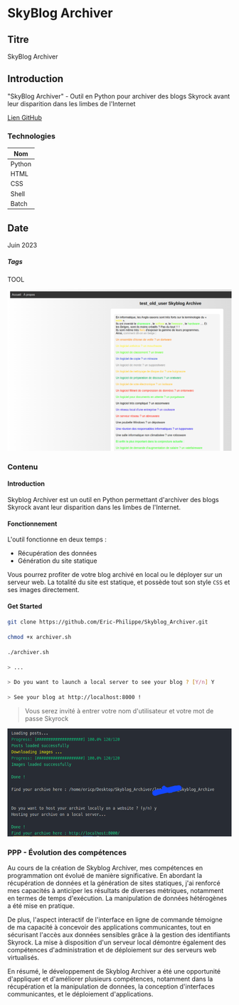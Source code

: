 # SkyBlog Archiver

## Titre

SkyBlog Archiver

## Introduction

"SkyBlog Archiver" - Outil en Python pour archiver des blogs Skyrock avant leur disparition dans les limbes de l'Internet

[Lien GitHub](https://github.com/Eric-Philippe/Skyblog_Archiver)

### Technologies

| Nom    |
| ------ |
| Python |
| HTML   |
| CSS    |
| Shell  |
| Batch  |

## Date

Juin 2023

##### Tags

TOOL

![Image de preview](https://raw.githubusercontent.com/Eric-Philippe/Skyblog_Archiver/main/res/ex.png)

### Contenu

#### Introduction

Skyblog Archiver est un outil en Python permettant d'archiver des blogs Skyrock avant leur disparition dans les limbes de l'Internet.

#### Fonctionnement

L'outil fonctionne en deux temps :

- Récupération des données
- Génération du site statique

Vous pourrez profiter de votre blog archivé en local ou le déployer sur un serveur web. La totalité du site est statique, et possède tout son style `CSS` et ses images directement.

#### Get Started

```bash
git clone https://github.com/Eric-Philippe/Skyblog_Archiver.git

chmod +x archiver.sh

./archiver.sh

> ...

> Do you want to launch a local server to see your blog ? [Y/n] Y

> See your blog at http://localhost:8000 !
```

> Vous serez invité à entrer votre nom d'utilisateur et votre mot de passe Skyrock

![CLI](https://raw.githubusercontent.com/Eric-Philippe/Skyblog_Archiver/main/res/CLI.png)

### PPP - Évolution des compétences

Au cours de la création de Skyblog Archiver, mes compétences en programmation ont évolué de manière significative. En abordant la récupération de données et la génération de sites statiques, j'ai renforcé mes capacités à anticiper les résultats de diverses métriques, notamment en termes de temps d'exécution. La manipulation de données hétérogènes a été mise en pratique.

De plus, l'aspect interactif de l'interface en ligne de commande témoigne de ma capacité à concevoir des applications communicantes, tout en sécurisant l'accès aux données sensibles grâce à la gestion des identifiants Skyrock. La mise à disposition d'un serveur local démontre également des compétences d'administration et de déploiement sur des serveurs web virtualisés.

En résumé, le développement de Skyblog Archiver a été une opportunité d'appliquer et d'améliorer plusieurs compétences, notamment dans la récupération et la manipulation de données, la conception d'interfaces communicantes, et le déploiement d'applications.
